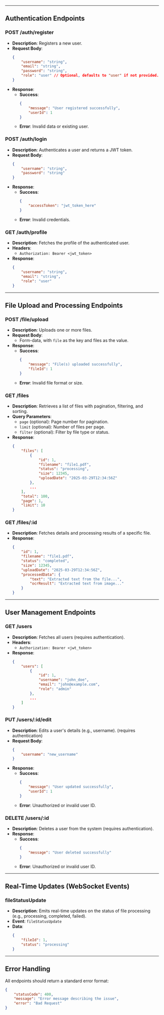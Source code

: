 
---

## **Authentication Endpoints**

### **POST /auth/register**
- **Description**: Registers a new user.
- **Request Body**:
    ```json
    {
        "username": "string",
        "email": "string",
        "password": "string",
        "role": "user" // Optional, defaults to "user" if not provided.
    }
    ```
- **Response**:
    - **Success**:
      ```json
      {
          "message": "User registered successfully",
          "userId": 1
      }
      ```
    - **Error**: Invalid data or existing user.

### **POST /auth/login**
- **Description**: Authenticates a user and returns a JWT token.
- **Request Body**:
    ```json
    {
        "username": "string",
        "password": "string"
    }
    ```
- **Response**:
    - **Success**:
      ```json
      {
          "accessToken": "jwt_token_here"
      }
      ```
    - **Error**: Invalid credentials.

### **GET /auth/profile**
- **Description**: Fetches the profile of the authenticated user.
- **Headers**: 
    - `Authorization: Bearer <jwt_token>`
- **Response**:
    ```json
    {
        "username": "string",
        "email": "string",
        "role": "user"
    }
    ```

---

## **File Upload and Processing Endpoints**

### **POST /file/upload**
- **Description**: Uploads one or more files.
- **Request Body**: 
  - Form-data, with `file` as the key and files as the value.
- **Response**:
    - **Success**:
      ```json
      {
          "message": "File(s) uploaded successfully",
          "fileId": 1
      }
      ```
    - **Error**: Invalid file format or size.

### **GET /files**
- **Description**: Retrieves a list of files with pagination, filtering, and sorting.
- **Query Parameters**: 
    - `page` (optional): Page number for pagination.
    - `limit` (optional): Number of files per page.
    - `filter` (optional): Filter by file type or status.
- **Response**:
    ```json
    {
        "files": [
            {
                "id": 1,
                "filename": "file1.pdf",
                "status": "processing",
                "size": 12345,
                "uploadDate": "2025-03-29T12:34:56Z"
            },
            ...
        ],
        "total": 100,
        "page": 1,
        "limit": 10
    }
    ```

### **GET /files/:id**
- **Description**: Fetches details and processing results of a specific file.
- **Response**:
    ```json
    {
        "id": 1,
        "filename": "file1.pdf",
        "status": "completed",
        "size": 12345,
        "uploadDate": "2025-03-29T12:34:56Z",
        "processedData": {
            "text": "Extracted text from the file...",
            "ocrResult": "Extracted text from image..."
        }
    }
    ```

---

## **User Management Endpoints**

### **GET /users**
- **Description**: Fetches all users (requires authentication).
- **Headers**:
    - `Authorization: Bearer <jwt_token>`
- **Response**:
    ```json
    {
        "users": [
            {
                "id": 1,
                "username": "john_doe",
                "email": "john@example.com",
                "role": "admin"
            },
            ...
        ]
    }
    ```

### **PUT /users/:id/edit**
- **Description**: Edits a user's details (e.g., username). (requires authentication)
- **Request Body**:
    ```json
    {
        "username": "new_username"
    }
    ```
- **Response**:
    - **Success**:
      ```json
      {
          "message": "User updated successfully",
          "userId": 1
      }
      ```
    - **Error**: Unauthorized or invalid user ID.

### **DELETE /users/:id**
- **Description**: Deletes a user from the system (requires authentication).
- **Response**:
    - **Success**:
      ```json
      {
          "message": "User deleted successfully"
      }
      ```
    - **Error**: Unauthorized or invalid user ID.

---

## **Real-Time Updates (WebSocket Events)**

### **fileStatusUpdate**
- **Description**: Emits real-time updates on the status of file processing (e.g., processing, completed, failed).
- **Event**: `fileStatusUpdate`
- **Data**:
    ```json
    {
        "fileId": 1,
        "status": "processing"
    }
    ```

---

## **Error Handling**
All endpoints should return a standard error format:

```json
{
    "statusCode": 400,
    "message": "Error message describing the issue",
    "error": "Bad Request"
}



